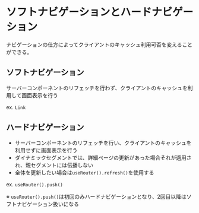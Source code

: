 # ソフトナビゲーションとハードナビゲーション

ナビゲーションの仕方によってクライアントのキャッシュ利用可否を変えることができる。

## ソフトナビゲーション

サーバーコンポーネントのリフェッチを行わず、クライアントのキャッシュを利用して画面表示を行う

ex. `Link`

## ハードナビゲーション

- サーバーコンポーネントのリフェッチを行い、クライアントのキャッシュを利用せずに画面表示を行う
- ダイナミックセグメントでは、詳細ページの更新があった場合それが適用され、親セグメントには伝播しない
- 全体を更新したい場合は`useRouter().refresh()`を使用する

ex. `useRouter().push()`

※ `useRouter().push()`は初回のみハードナビゲーションとなり、2回目以降はソフトナビゲーション扱いになる